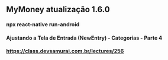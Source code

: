 ## MyMoney atualização 1.6.0

#### npx react-native run-android

#### Ajustando a Tela de Entrada (NewEntry) - Categorias - Parte 4

#### https://class.devsamurai.com.br/lectures/256
